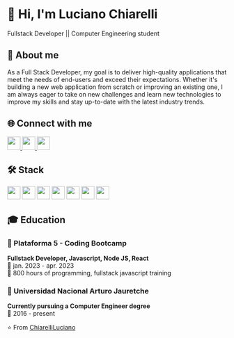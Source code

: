 # 👋 Hi, I'm Luciano Chiarelli #
Fullstack Developer   ||   Computer Engineering student   

## 📝 About me

As a Full Stack Developer, my goal is to deliver high-quality applications that meet the needs of end-users and exceed their expectations. Whether it's building a new web application from scratch or improving an existing one, I am always eager to take on new challenges and learn new technologies to improve my skills and stay up-to-date with the latest industry trends.

## 🌐 Connect with me

<p>
  <a href="https://www.linkedin.com/in/luciano-chiarelli/" target="_blank" rel="noopener noreferrer">
    <img src="https://img.shields.io/badge/LinkedIn-0077B5?style=for-the-badge&logo=linkedin&logoColor=white" height="30"/>
  </a>
  <a href="mailto:luciano.miguel.ch95@gmail.com?subject=Contacto&body=Hola Luciano!" target="_blank" rel="noopener noreferrer">
    <img src="https://img.shields.io/badge/Gmail-D14836?style=for-the-badge&logo=gmail&logoColor=white" height="30"/>
  </a>
   <a href="https://lucianochiarelli.netlify.app/" target="_blank" rel="noopener noreferrer">
  <img src="https://img.shields.io/badge/Website-FF5722?style=for-the-badge&logo=google-chrome&logoColor=white" height="30"/>
</a>
</p>

## 🛠 Stack

<p>
  <img src="https://img.shields.io/badge/JavaScript-F7DF1E?style=for-the-badge&logo=javascript&logoColor=black" height="30"/>
  <img src="https://img.shields.io/badge/React-61DAFB?style=for-the-badge&logo=react&logoColor=black" height="30"/>
  <img src="https://img.shields.io/badge/Redux-764ABC?style=for-the-badge&logo=redux&logoColor=white" height="30"/>
  <img src="https://img.shields.io/badge/Node.js-339933?style=for-the-badge&logo=node.js&logoColor=white" height="30"/>
  <img src="https://img.shields.io/badge/Express-000000?style=for-the-badge&logo=express&logoColor=white" height="30"/>
  <img src="https://img.shields.io/badge/PostgreSQL-336791?style=for-the-badge&logo=postgresql&logoColor=white" height="30"/>
  <img src="https://img.shields.io/badge/MongoDB-47A248?style=for-the-badge&logo=mongodb&logoColor=white" height="30"/>
</p>

## 🎓 Education

### 🏫 Plataforma 5 - Coding Bootcamp
**Fullstack Developer, Javascript, Node JS, React**  
📅 jan. 2023 - apr. 2023  
🔖 800 hours of programming, fullstack javascript training  

### 🏫 Universidad Nacional Arturo Jauretche
**Currently pursuing a Computer Engineer degree**  
📅 2016 - present

⭐️ From [ChiarelliLuciano](https://github.com/ChiarelliLuciano)
